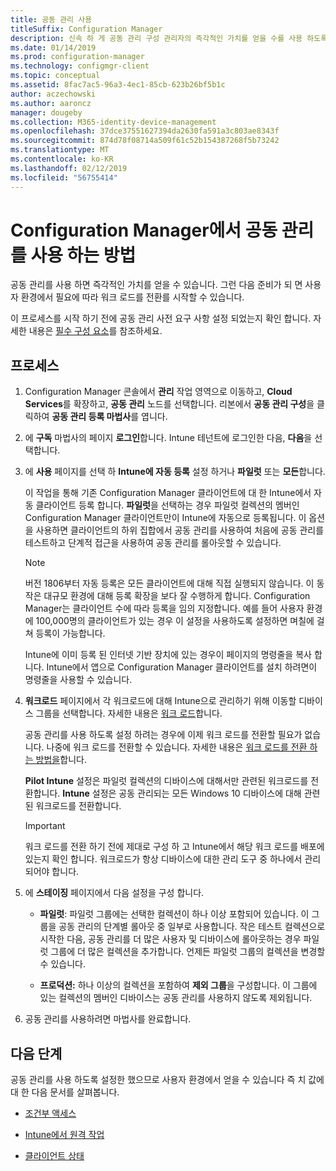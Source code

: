 ```yaml
---
title: 공동 관리 사용
titleSuffix: Configuration Manager
description: 신속 하 게 공동 관리 구성 관리자의 즉각적인 가치를 얻을 수를 사용 하도록 설정 합니다.
ms.date: 01/14/2019
ms.prod: configuration-manager
ms.technology: configmgr-client
ms.topic: conceptual
ms.assetid: 8fac7ac5-96a3-4ec1-85cb-623b26bf5b1c
author: aczechowski
ms.author: aaroncz
manager: dougeby
ms.collection: M365-identity-device-management
ms.openlocfilehash: 37dce37551627394da2630fa591a3c803ae8343f
ms.sourcegitcommit: 874d78f08714a509f61c52b154387268f5b73242
ms.translationtype: MT
ms.contentlocale: ko-KR
ms.lasthandoff: 02/12/2019
ms.locfileid: "56755414"
---
```

# <a name="how-to-enable-co-management-in-configuration-manager"></a>Configuration Manager에서 공동 관리를 사용 하는 방법

공동 관리를 사용 하면 즉각적인 가치를 얻을 수 있습니다. 그런 다음 준비가 되 면 사용자 환경에서 필요에 따라 워크 로드를 전환를 시작할 수 있습니다.

이 프로세스를 시작 하기 전에 공동 관리 사전 요구 사항 설정 되었는지 확인 합니다. 자세한 내용은 [필수 구성 요소](/sccm/comanage/overview#prerequisites)를 참조하세요.



## <a name="process"></a>프로세스

1. Configuration Manager 콘솔에서 **관리** 작업 영역으로 이동하고, **Cloud Services**를 확장하고, **공동 관리** 노드를 선택합니다. 리본에서 **공동 관리 구성**을 클릭하여 **공동 관리 등록 마법사**를 엽니다.  

2. 에 **구독** 마법사의 페이지 **로그인**합니다. Intune 테넌트에 로그인한 다음, **다음**을 선택합니다.  

3. 에 **사용** 페이지를 선택 하 **Intune에 자동 등록** 설정 하거나 **파일럿** 또는 **모든**합니다.   

    이 작업을 통해 기존 Configuration Manager 클라이언트에 대 한 Intune에서 자동 클라이언트 등록 합니다. **파일럿**을 선택하는 경우 파일럿 컬렉션의 멤버인 Configuration Manager 클라이언트만이 Intune에 자동으로 등록됩니다. 이 옵션을 사용하면 클라이언트의 하위 집합에서 공동 관리를 사용하여 처음에 공동 관리를 테스트하고 단계적 접근을 사용하여 공동 관리를 롤아웃할 수 있습니다.  

    > [!Note]  
    > 버전 1806부터 자동 등록은 모든 클라이언트에 대해 직접 실행되지 않습니다. 이 동작은 대규모 환경에 대해 등록 확장을 보다 잘 수행하게 합니다. Configuration Manager는 클라이언트 수에 따라 등록을 임의 지정합니다. 예를 들어 사용자 환경에 100,000명의 클라이언트가 있는 경우 이 설정을 사용하도록 설정하면 며칠에 걸쳐 등록이 가능합니다.<!--1358003-->  

    Intune에 이미 등록 된 인터넷 기반 장치에 있는 경우이 페이지의 명령줄을 복사 합니다. Intune에서 앱으로 Configuration Manager 클라이언트를 설치 하려면이 명령줄을 사용할 수 있습니다.

4. **워크로드** 페이지에서 각 워크로드에 대해 Intune으로 관리하기 위해 이동할 디바이스 그룹을 선택합니다. 자세한 내용은 [워크 로드](/sccm/comanage/workloads)합니다.  

    공동 관리를 사용 하도록 설정 하려는 경우에 이제 워크 로드를 전환할 필요가 없습니다. 나중에 워크 로드를 전환할 수 있습니다. 자세한 내용은 [워크 로드를 전환 하는 방법을](/sccm/comanage/how-to-switch-workloads)합니다.  

    **Pilot Intune** 설정은 파일럿 컬렉션의 디바이스에 대해서만 관련된 워크로드를 전환합니다. **Intune** 설정은 공동 관리되는 모든 Windows 10 디바이스에 대해 관련된 워크로드를 전환합니다.  

    > [!Important] 
    > 워크 로드를 전환 하기 전에 제대로 구성 하 고 Intune에서 해당 워크 로드를 배포에 있는지 확인 합니다. 워크로드가 항상 디바이스에 대한 관리 도구 중 하나에서 관리되어야 합니다.  

5. 에 **스테이징** 페이지에서 다음 설정을 구성 합니다.  

    - **파일럿**: 파일럿 그룹에는 선택한 컬렉션이 하나 이상 포함되어 있습니다. 이 그룹을 공동 관리의 단계별 롤아웃 중 일부로 사용합니다. 작은 테스트 컬렉션으로 시작한 다음, 공동 관리를 더 많은 사용자 및 디바이스에 롤아웃하는 경우 파일럿 그룹에 더 많은 컬렉션을 추가합니다. 언제든 파일럿 그룹의 컬렉션을 변경할 수 있습니다.  

    - **프로덕션:** 하나 이상의 컬렉션을 포함하여 **제외 그룹**을 구성합니다. 이 그룹에 있는 컬렉션의 멤버인 디바이스는 공동 관리를 사용하지 않도록 제외됩니다.  

6. 공동 관리를 사용하려면 마법사를 완료합니다.  



## <a name="next-steps"></a>다음 단계

공동 관리를 사용 하도록 설정한 했으므로 사용자 환경에서 얻을 수 있습니다 즉 치 값에 대 한 다음 문서를 살펴봅니다.

- [조건부 액세스](/sccm/comanage/quickstart-conditional-access)  

- [Intune에서 원격 작업](/sccm/comanage/quickstart-remote-actions)  

- [클라이언트 상태](/sccm/comanage/quickstart-client-health)  
